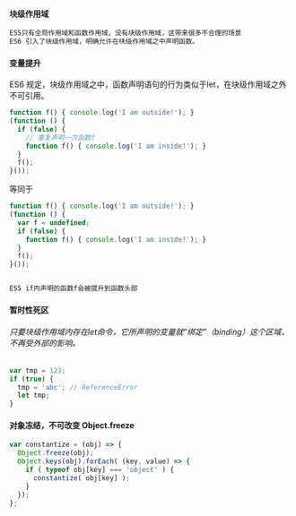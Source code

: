 #### 块级作用域
```txt
ES5只有全局作用域和函数作用域，没有块级作用域，这带来很多不合理的场景
ES6 引入了块级作用域，明确允许在块级作用域之中声明函数。
```
#### 变量提升
ES6 规定，块级作用域之中，函数声明语句的行为类似于let，在块级作用域之外不可引用。
```js
function f() { console.log('I am outside!'); }
(function () {
  if (false) {
    // 重复声明一次函数f
    function f() { console.log('I am inside!'); }
  }
  f();
}());
```
等同于
```js
function f() { console.log('I am outside!'); }
(function () {
  var f = undefined;
  if (false) {
    function f() { console.log('I am inside!'); }
  }
  f();
}());
```
```txt

ES5 if内声明的函数f会被提升到函数头部
```
#### 暂时性死区
###### 只要块级作用域内存在let命令，它所声明的变量就“绑定”（binding）这个区域，不再受外部的影响。
````javascript
var tmp = 123;
if (true) {
  tmp = 'abc'; // ReferenceError
  let tmp;
}
````
#### 对象冻结，不可改变 Object.freeze
```js
var constantize = (obj) => {
  Object.freeze(obj);
  Object.keys(obj).forEach( (key, value) => {
    if ( typeof obj[key] === 'object' ) {
      constantize( obj[key] );
    }
  });
};
```
